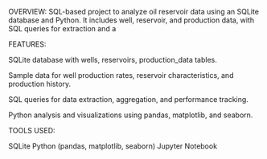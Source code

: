 OVERVIEW: SQL-based project to analyze oil reservoir data using an SQLite database and Python. It includes well, reservoir, and production data, with SQL queries for extraction and a


FEATURES:

SQLite database with wells, reservoirs, production_data tables.

Sample data for well production rates, reservoir characteristics, and production history.

SQL queries for data extraction, aggregation, and performance tracking.

Python analysis and visualizations using pandas, matplotlib, and seaborn.


TOOLS USED:

SQLite
Python (pandas, matplotlib, seaborn)
Jupyter Notebook

